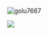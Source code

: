 <p><img align="center" src="https://github-readme-streak-stats.herokuapp.com/?user=golu7667&" alt="golu7667" /></p>
<a href="https://git.io/streak-stats"><img src="https://streak-stats.demolab.com?user=Golu7667"/></a>
